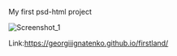 My first psd-html project

![Screenshot_1](https://user-images.githubusercontent.com/48638830/127865563-d53d739a-3aff-4984-ba02-5cc08696c67b.png)


Link:https://georgiiignatenko.github.io/firstland/
